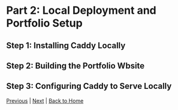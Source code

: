 # Part 2: Local Deployment and Portfolio Setup
## Step 1: Installing Caddy Locally
## Step 2: Building the Portfolio Wbsite
## Step 3: Configuring Caddy to Serve Locally

[Previous](../part1/caddy.md) | [Next](/..part3/deployment-aws.md) | [Back to Home](../README.md)